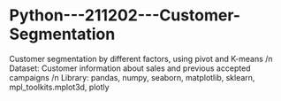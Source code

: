 # Python---211202---Customer-Segmentation

Customer segmentation by different factors, using pivot and K-means
/n Dataset: Customer information about sales and previous accepted campaigns
/n Library: pandas, numpy, seaborn, matplotlib, sklearn, mpl_toolkits.mplot3d, plotly
